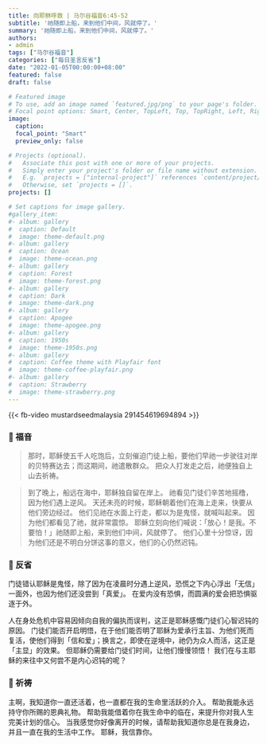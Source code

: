 ```yaml
---
title: 向耶稣呼救 | 马尔谷福音6:45-52
subtitle: '祂随即上船，来到他们中间，风就停了。'
summary: '祂随即上船，来到他们中间，风就停了。'
authors:
- admin
tags: ["马尔谷福音"]
categories: ["每日圣言反省"]
date: "2022-01-05T00:00:00+08:00"
featured: false
draft: false

# Featured image
# To use, add an image named `featured.jpg/png` to your page's folder.
# Focal point options: Smart, Center, TopLeft, Top, TopRight, Left, Right, BottomLeft, Bottom, BottomRight
image:
  caption:
  focal_point: "Smart"
  preview_only: false

# Projects (optional).
#   Associate this post with one or more of your projects.
#   Simply enter your project's folder or file name without extension.
#   E.g. `projects = ["internal-project"]` references `content/project/deep-learning/index.md`.
#   Otherwise, set `projects = []`.
projects: []

# Set captions for image gallery.
#gallery_item:
#- album: gallery
#  caption: Default
#  image: theme-default.png
#- album: gallery
#  caption: Ocean
#  image: theme-ocean.png
#- album: gallery
#  caption: Forest
#  image: theme-forest.png
#- album: gallery
#  caption: Dark
#  image: theme-dark.png
#- album: gallery
#  caption: Apogee
#  image: theme-apogee.png
#- album: gallery
#  caption: 1950s
#  image: theme-1950s.png
#- album: gallery
#  caption: Coffee theme with Playfair font
#  image: theme-coffee-playfair.png
#- album: gallery
#  caption: Strawberry
#  image: theme-strawberry.png
---
```


{{< fb-video mustardseedmalaysia 291454619694894 >}}

### :love_letter: 福音
> 那时，耶稣使五千人吃饱后，立刻催迫门徒上船，要他们早祂一步驶往对岸的贝特赛达去；而这期间，祂遣散群众。 把众人打发走之后，祂便独自上山去祈祷。

> 到了晚上，船远在海中，耶稣独自留在岸上。 祂看见门徒们辛苦地摇橹，因为他们遇上逆风。 天还未亮的时候，耶稣朝着他们在海上走来，快要从他们旁边经过。 他们见祂在水面上行走，都以为是鬼怪，就喊叫起来。 因为他们都看见了祂，就非常震惊。 耶稣立刻向他们喊说：「放心！是我。不要怕！」祂随即上船，来到他们中间，风就停了。 他们心里十分惊讶，因为他们还是不明白分饼这事的意义，他们的心仍然迟钝。

### :speech_balloon: 反省
门徒错认耶稣是鬼怪，除了因为在凌晨时分遇上逆风，恐慌之下内心浮出「无信」一面外，也因为他们还没尝到「真爱」。 在爱内没有恐惧，而圆满的爱会把恐惧驱逐于外。

人在身处危机中容易因倾向自我的偏执而误判，这正是耶稣感慨门徒们心智迟钝的原因。 门徒们能否开启明悟，在于他们能否明了耶稣为爱承行主旨、为他们死而复活，使他们得到「信和爱」；换言之，即使在逆境中，祂仍为众人而活，这正是「主显」的效果。 但耶稣仍需要给门徒们时间，让他们慢慢领悟！ 我们在与主耶稣的来往中又何尝不是内心迟钝的呢？

### :pray: 祈祷
主啊，我知道你一直还活着，也一直都在我的生命里活跃的介入。 帮助我能永远持守你所赐的恩典礼物。 帮助我能借着你在我生命中的临在，来提升你对我人生完美计划的信心。 当我感觉你好像离开的时候，请帮助我知道你总是在我身边，并且一直在我的生活中工作。 耶稣，我信靠你。
